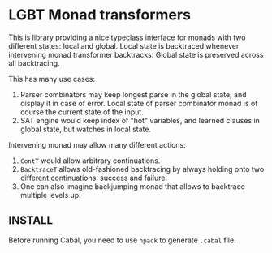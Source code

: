 # LGBT Monad transformers

This is library providing a nice typeclass interface for monads
with two different states: local and global.
Local state is backtraced whenever intervening monad transformer backtracks.
Global state is preserved across all backtracing.

This has many use cases:
1. Parser combinators may keep longest parse in the global state, and display it in case of error. Local state of parser combinator monad is of course the current state of the input.
2. SAT engine would keep index of "hot" variables, and learned clauses in global state, but watches in local state.

Intervening monad may allow many different actions:
1. `ContT` would allow arbitrary continuations.
2. `BacktraceT` allows old-fashioned backtracing by always holding onto two different continuations: success and failure.
3. One can also imagine backjumping monad that allows to backtrace multiple levels up.

## INSTALL

Before running Cabal, you need to use `hpack` to generate `.cabal` file.


